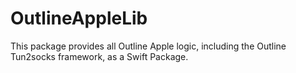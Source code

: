 # OutlineAppleLib

This package provides all Outline Apple logic, including the Outline Tun2socks
framework, as a Swift Package.
